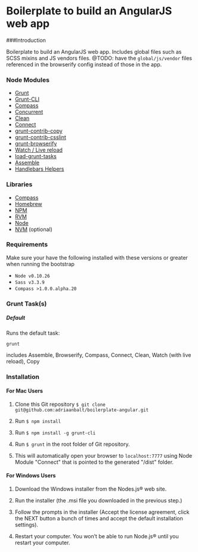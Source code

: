 # Boilerplate to build an AngularJS web app

###Introduction

Boilerplate to build an AngularJS web app.  Includes global files such as SCSS mixins and JS vendors files.  @TODO: have the ```global/js/vendor``` files referenced in the browserify config instead of those in the app.

### Node Modules

* [Grunt](http://gruntjs.com/)
* [Grunt-CLI](https://github.com/gruntjs/grunt-cli)
* [Compass](https://github.com/gruntjs/grunt-contrib-compass)
* [Concurrent](https://github.com/sindresorhus/grunt-concurrent)
* [Clean](https://github.com/gruntjs/grunt-contrib-clean)
* [Connect](https://github.com/gruntjs/grunt-contrib-connect)
* [grunt-contrib-copy](https://github.com/gruntjs/grunt-contrib-copy)
* [grunt-contrib-csslint](https://github.com/gruntjs/grunt-contrib-csslint)
* [grunt-browserify](https://github.com/jmreidy/grunt-browserify)
* [Watch / Live reload](https://github.com/gruntjs/grunt-contrib-watch)
* [load-grunt-tasks](https://github.com/sindresorhus/load-grunt-tasks)
* [Assemble](https://github.com/assemble/assemble)
* [Handlebars Helpers](https://github.com/assemble/handlebars-helpers)

### Libraries

* [Compass](http://compass-style.org/)
* [Homebrew](http://brew.sh/)
* [NPM](https://www.npmjs.com)
* [RVM](https://github.com/creationix/nvm)
* [Node](http://nodejs.org/)
* [NVM](https://github.com/creationix/nvm) (optional)

### Requirements
Make sure your have the following installed with these versions or greater when running the bootstrap

* ```Node v0.10.26```
* ```Sass v3.3.9```
* ```Compass >1.0.0.alpha.20```

### Grunt Task(s)

##### Default
Runs the default task:

```
grunt 
```

includes Assemble, Browserify, Compass, Connect, Clean, Watch (with live reload), Copy

### Installation

#### For Mac Users

1. Clone this Git repository
```$ git clone git@github.com:adriaanbalt/boilerplate-angular.git```

2. Run ```$ npm install```

3. Run ```$ npm install -g grunt-cli```

4. Run ```$ grunt``` in the root folder of Git repository.

5. This will automatically open your browser to ```localhost:7777``` using Node Module "Connect" that is pointed to the generated "/dist" folder.

#### For Windows Users

1. Download the Windows installer from the Nodes.js® web site.

2. Run the installer (the .msi file you downloaded in the previous step.)

3. Follow the prompts in the installer (Accept the license agreement, click the NEXT button a bunch of times and accept the default installation settings).

4. Restart your computer. You won’t be able to run Node.js® until you restart your computer.